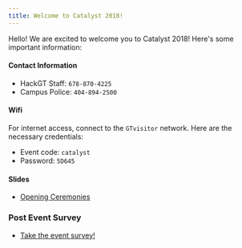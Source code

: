 ```yaml
---
title: Welcome to Catalyst 2018!
---
```


Hello! We are excited to welcome you to Catalyst 2018! Here's some important information:

#### Contact Information
* HackGT Staff: `678-870-4225`
* Campus Police: `404-894-2500`

#### Wifi
For internet access, connect to the `GTvisitor` network. Here are the necessary credentials:
* Event code: `catalyst`
* Password: `5D645`

#### Slides
* [Opening Ceremonies](https://docs.google.com/presentation/d/1dbxrURuA6FzwktI7qLJHOfDqZ6JuR40ei-TbhkOuS1o/edit?usp=sharing)

### Post Event Survey
* [Take the event survey!](https://goo.gl/forms/qi9pskUzMk3Rsw4i2)
